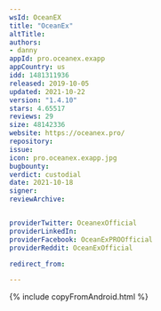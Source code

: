 ```yaml
---
wsId: OceanEX
title: "OceanEx"
altTitle: 
authors:
- danny
appId: pro.oceanex.exapp
appCountry: us
idd: 1481311936
released: 2019-10-05
updated: 2021-10-22
version: "1.4.10"
stars: 4.65517
reviews: 29
size: 48142336
website: https://oceanex.pro/
repository: 
issue: 
icon: pro.oceanex.exapp.jpg
bugbounty: 
verdict: custodial
date: 2021-10-18
signer: 
reviewArchive:


providerTwitter: OceanexOfficial
providerLinkedIn: 
providerFacebook: OceanExPROOfficial
providerReddit: OceanExOfficial

redirect_from:

---
```


{% include copyFromAndroid.html %}
